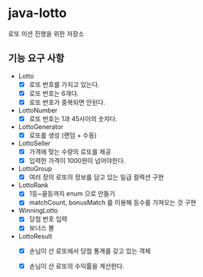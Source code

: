 # java-lotto
로또 미션 진행을 위한 저장소

## 기능 요구 사항
- Lotto
    - [X] 로또 번호를 가지고 있는다.
    - [X] 로또 번호는 6개다.
    - [X] 로또 번호가 중복되면 안된다.
    
- LottoNumber
    - [X] 로또 번호는 1과 45사이의 숫자다.
    
- LottoGenerator
    - [X] 로또를 생성 (랜덤 + 수동)
    
- LottoSeller
    - [X] 가격에 맞는 수량의 로또를 제공
    - [X] 입력한 가격이 1000원이 넘어야한다.

- LottoGroup
    - [X] 여러 장의 로또의 정보를 담고 있는 일급 컬렉션 구현

- LottoRank
  - [X] 1등~꼴등까지 enum 으로 만들기
  - [X] matchCount, bonusMatch 를 이용해 등수를 가져오는 것 구현
      
- WinningLotto
    - [X] 당첨 번호 입력
    - [X] 보너스 볼
    
- LottoResult
    - [X] 손님이 산 로또에서 당첨 통계를 갖고 있는 객체
    - [X] 손님이 산 로또의 수익률을 계산한다.
    